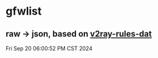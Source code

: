 # gfwlist
## raw -> json, based on [v2ray-rules-dat](https://github.com/Loyalsoldier/v2ray-rules-dat)
Fri Sep 20 06:00:52 PM CST 2024

